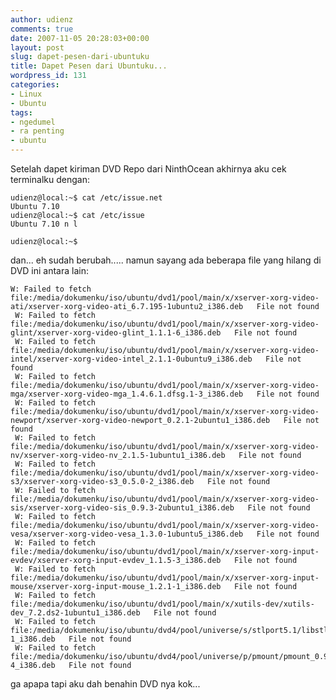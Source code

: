 ```yaml
---
author: udienz
comments: true
date: 2007-11-05 20:28:03+00:00
layout: post
slug: dapet-pesen-dari-ubuntuku
title: Dapet Pesen dari Ubuntuku...
wordpress_id: 131
categories:
- Linux
- Ubuntu
tags:
- ngedumel
- ra penting
- ubuntu
---
```


Setelah dapet kiriman DVD Repo dari NinthOcean akhirnya aku cek terminalku dengan:

    
    udienz@local:~$ cat /etc/issue.net
    Ubuntu 7.10
    udienz@local:~$ cat /etc/issue
    Ubuntu 7.10 n l
    
    udienz@local:~$


dan... eh sudah berubah..... namun sayang ada beberapa file yang hilang di DVD ini antara lain:

    
    W: Failed to fetch file:/media/dokumenku/iso/ubuntu/dvd1/pool/main/x/xserver-xorg-video-ati/xserver-xorg-video-ati_6.7.195-1ubuntu2_i386.deb   File not found
     W: Failed to fetch file:/media/dokumenku/iso/ubuntu/dvd1/pool/main/x/xserver-xorg-video-glint/xserver-xorg-video-glint_1.1.1-6_i386.deb   File not found
     W: Failed to fetch file:/media/dokumenku/iso/ubuntu/dvd1/pool/main/x/xserver-xorg-video-intel/xserver-xorg-video-intel_2.1.1-0ubuntu9_i386.deb   File not found
     W: Failed to fetch file:/media/dokumenku/iso/ubuntu/dvd1/pool/main/x/xserver-xorg-video-mga/xserver-xorg-video-mga_1.4.6.1.dfsg.1-3_i386.deb   File not found
     W: Failed to fetch file:/media/dokumenku/iso/ubuntu/dvd1/pool/main/x/xserver-xorg-video-newport/xserver-xorg-video-newport_0.2.1-2ubuntu1_i386.deb   File not found
     W: Failed to fetch file:/media/dokumenku/iso/ubuntu/dvd1/pool/main/x/xserver-xorg-video-nv/xserver-xorg-video-nv_2.1.5-1ubuntu1_i386.deb   File not found
     W: Failed to fetch file:/media/dokumenku/iso/ubuntu/dvd1/pool/main/x/xserver-xorg-video-s3/xserver-xorg-video-s3_0.5.0-2_i386.deb   File not found
     W: Failed to fetch file:/media/dokumenku/iso/ubuntu/dvd1/pool/main/x/xserver-xorg-video-sis/xserver-xorg-video-sis_0.9.3-2ubuntu1_i386.deb   File not found
     W: Failed to fetch file:/media/dokumenku/iso/ubuntu/dvd1/pool/main/x/xserver-xorg-video-vesa/xserver-xorg-video-vesa_1.3.0-1ubuntu5_i386.deb   File not found
     W: Failed to fetch file:/media/dokumenku/iso/ubuntu/dvd1/pool/main/x/xserver-xorg-input-evdev/xserver-xorg-input-evdev_1.1.5-3_i386.deb   File not found
     W: Failed to fetch file:/media/dokumenku/iso/ubuntu/dvd1/pool/main/x/xserver-xorg-input-mouse/xserver-xorg-input-mouse_1.2.1-1_i386.deb   File not found
     W: Failed to fetch file:/media/dokumenku/iso/ubuntu/dvd1/pool/main/x/xutils-dev/xutils-dev_7.2.ds2-1ubuntu1_i386.deb   File not found
     W: Failed to fetch file:/media/dokumenku/iso/ubuntu/dvd4/pool/universe/s/stlport5.1/libstlport5.1_5.1.3-1_i386.deb   File not found
     W: Failed to fetch file:/media/dokumenku/iso/ubuntu/dvd4/pool/universe/p/pmount/pmount_0.9.16-4_i386.deb   File not found


ga apapa tapi aku dah benahin DVD nya kok...
